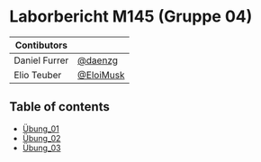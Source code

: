 # Laborbericht M145 (Gruppe 04)

| Contibutors   |                                          |
| ------------- | ---------------------------------------- |
| Daniel Furrer | [@daenzg](https://github.com/daenzg)     |
| Elio Teuber   | [@EloiMusk](https://github.com/EloiMusk) |

## Table of contents

- [Übung_01](./Übung_01)
- [Übung_02](./Übung_02)
- [Übung_03](./Übung_03)

